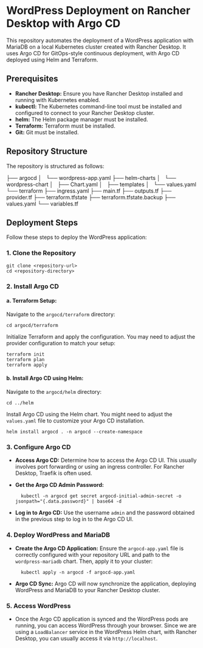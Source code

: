 # WordPress Deployment on Rancher Desktop with Argo CD

This repository automates the deployment of a WordPress application with MariaDB on a local Kubernetes cluster created with Rancher Desktop. It uses Argo CD for GitOps-style continuous deployment, with Argo CD deployed using Helm and Terraform.

## Prerequisites

* **Rancher Desktop:** Ensure you have Rancher Desktop installed and running with Kubernetes enabled.
* **kubectl:** The Kubernetes command-line tool must be installed and configured to connect to your Rancher Desktop cluster.
* **helm:** The Helm package manager must be installed.
* **Terraform:** Terraform must be installed.
* **Git:** Git must be installed.

## Repository Structure

The repository is structured as follows:

├── argocd
│   └── wordpress-app.yaml
├── helm-charts
│   └── wordpress-chart
│       ├── Chart.yaml
│       ├── templates
│       └── values.yaml
└── terraform
    ├── ingress.yaml
    ├── main.tf
    ├── outputs.tf
    ├── provider.tf
    ├── terraform.tfstate
    ├── terraform.tfstate.backup
    ├── values.yaml
    └── variables.tf

## Deployment Steps

Follow these steps to deploy the WordPress application:

### 1. Clone the Repository

    git clone <repository-url>
    cd <repository-directory>

### 2. Install Argo CD

#### a. Terraform Setup:

Navigate to the `argocd/terraform` directory:

    cd argocd/terraform

Initialize Terraform and apply the configuration. You may need to adjust the provider configuration to match your setup:

    terraform init
    terraform plan
    terraform apply

#### b. Install Argo CD using Helm:

Navigate to the `argocd/helm` directory:

    cd ../helm

Install Argo CD using the Helm chart. You might need to adjust the `values.yaml` file to customize your Argo CD installation.

    helm install argocd . -n argocd --create-namespace

### 3. Configure Argo CD

* **Access Argo CD:** Determine how to access the Argo CD UI. This usually involves port forwarding or using an ingress controller. For Rancher Desktop, Traefik is often used.
* **Get the Argo CD Admin Password:**

        kubectl -n argocd get secret argocd-initial-admin-secret -o jsonpath="{.data.password}" | base64 -d

* **Log in to Argo CD:** Use the username `admin` and the password obtained in the previous step to log in to the Argo CD UI.

### 4. Deploy WordPress and MariaDB

* **Create the Argo CD Application:** Ensure the `argocd-app.yaml` file is correctly configured with your repository URL and path to the `wordpress-mariadb` chart. Then, apply it to your cluster:

        kubectl apply -n argocd -f argocd-app.yaml

* **Argo CD Sync:** Argo CD will now synchronize the application, deploying WordPress and MariaDB to your Rancher Desktop cluster.

### 5. Access WordPress

* Once the Argo CD application is synced and the WordPress pods are running, you can access WordPress through your browser. Since we are using a `LoadBalancer` service in the WordPress Helm chart, with Rancher Desktop, you can usually access it via `http://localhost`.

